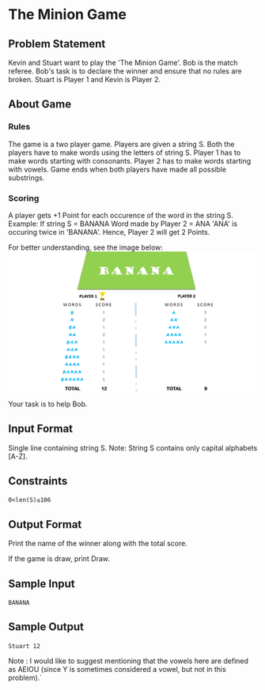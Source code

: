 # The Minion Game

## Problem Statement

Kevin and Stuart want to play the 'The Minion Game'.
Bob is the match referee. Bob's task is to declare the winner and ensure that no rules are broken.
Stuart is Player 1 and Kevin is Player 2.

## About Game

### Rules
The game is a two player game. Players are given a string S.
Both the players have to make words using the letters of string S.
Player 1 has to make words starting with consonants.
Player 2 has to make words starting with vowels.
Game ends when both players have made all possible substrings.

### Scoring
A player gets +1 Point for each occurence of the word in the string S.
Example:
If string S = BANANA
Word made by Player 2 = ANA
'ANA' is occuring twice in 'BANANA'. Hence, Player 2 will get 2 Points.

For better understanding, see the image below: ![banana.png](banana.png)

Your task is to help Bob.

## Input Format

Single line containing string S.
Note: String S contains only capital alphabets [A-Z].

## Constraints
```
0<len(S)≤106
```
## Output Format

Print the name of the winner along with the total score.

If the game is draw, print Draw.

## Sample Input
```
BANANA
```
## Sample Output
```
Stuart 12
```
Note :
I would like to suggest mentioning that the vowels here are defined as AEIOU (since Y is sometimes considered a vowel, but not in this problem).`
